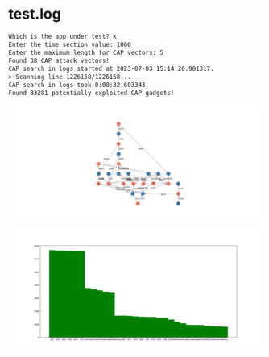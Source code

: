 # test.log

```text
Which is the app under test? k
Enter the time section value: 1000
Enter the maximum length for CAP vectors: 5
Found 38 CAP attack vectors!
CAP search in logs started at 2023-07-03 15:14:20.901317.
> Scanning line 1226158/1226158...
CAP search in logs took 0:00:32.603343.
Found 83281 potentially exploited CAP gadgets!
```

![graph](https://github.com/edoardottt/offensive-onos/blob/main/detection/log-analysis/tests/v2/graph.png)

![distribution](https://github.com/edoardottt/offensive-onos/blob/main/detection/log-analysis/tests/v2/distribution.png)
